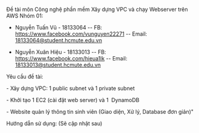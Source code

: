 Đề tài môn Công nghệ phần mềm
Xây dựng VPC và chạy Webserver trên AWS
Nhóm 01:
- Nguyễn Tuấn Vũ - 18133064 -- FB: https://www.facebook.com/vunguyen22271 -- Email: 18133064@student.hcmute.edu.vn
  
- Nguyễn Xuân Hiệu - 18133013 -- FB: https://www.facebook.com/hieua1lk -- Email: 18133013@student.hcmute.edu.vn

Yêu cầu đề tài:

- Xây dựng VPC: 1 public subnet và 1 private subnet

- Khởi tạo 1 EC2 (cài đặt web server) và 1  DynamoDB

- Website quản lý thông tin sinh viên (Giao diện, Xử lý, Database đơn giản)"

Hướng dẫn sử dụng: (Sẽ cập nhật sau)
